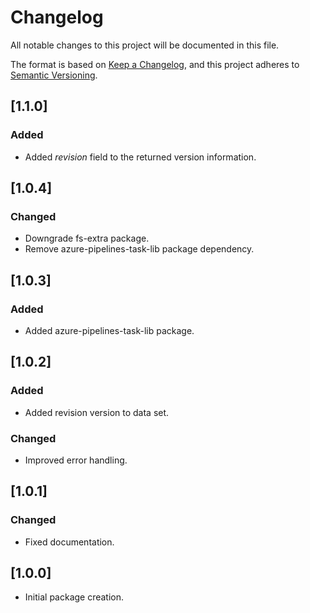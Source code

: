 # Changelog

All notable changes to this project will be documented in this file.

The format is based on [Keep a Changelog](https://keepachangelog.com/en/1.0.0/),
and this project adheres to [Semantic Versioning](https://semver.org/spec/v2.0.0.html).

## [1.1.0]

### Added

- Added *revision* field to the returned version information.

## [1.0.4]

### Changed

- Downgrade fs-extra package.
- Remove azure-pipelines-task-lib package dependency.

## [1.0.3]

### Added

- Added azure-pipelines-task-lib package.

## [1.0.2]

### Added

- Added revision version to data set.

### Changed

- Improved error handling.

## [1.0.1]

### Changed

- Fixed documentation.

## [1.0.0]

- Initial package creation.